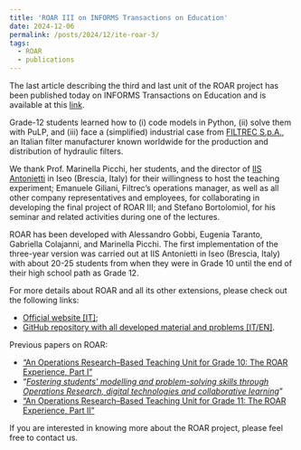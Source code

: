 ```yaml
---
title: 'ROAR III on INFORMS Transactions on Education'
date: 2024-12-06
permalink: /posts/2024/12/ite-roar-3/
tags:
  - ROAR
  - publications
---
```


The last article describing the third and last unit of the ROAR project has been published today on INFORMS Transactions on Education and is available at this [link](https://pubsonline.informs.org/doi/10.1287/ited.2023.0065).

Grade-12 students learned how to (i) code models in Python, (ii) solve them with PuLP, and (iii) face a (simplified) industrial case from [FILTREC S.p.A.](https://www.filtrec.com), an Italian filter manufacturer known worldwide for the production and distribution of hydraulic filters.

We thank Prof. Marinella Picchi, her students, and the director of [IIS Antonietti](https://antoniettiseo.edu.it) in Iseo (Brescia, Italy) for their willingness to host the teaching experiment; Emanuele Giliani, Filtrec’s operations manager, as well as all other company representatives and employees, for collaborating in developing the final project of ROAR III; and Stefano Bortolomiol, for his seminar and related activities during one of the lectures.

ROAR has been developed with Alessandro Gobbi, Eugenia Taranto, Gabriella Colajanni, and Marinella Picchi. The first implementation of the three-year version was carried out at IIS Antonietti in Iseo (Brescia, Italy) with about 20-25 students from when they were in Grade 10 until the end of their high school path as Grade 12.

For more details about ROAR and all its other extensions, please check out the following links:
- [Official website [IT]]((https://sites.google.com/view/progettoroar/home));
- [GitHub repository with all developed material and problems [IT/EN]](https://github.com/aliceraffaele/ROAR).

Previous papers on ROAR:
- [“An Operations Research–Based Teaching Unit for Grade 10: The ROAR Experience, Part I”](https://pubsonline.informs.org/doi/abs/10.1287/ited.2022.0271)
- “*[Fostering students' modelling and problem-solving skills through Operations Research, digital technologies and collaborative learning](https://www.tandfonline.com/eprint/VG5NRZHTAPAVRNX2DNUG/full?target=10.1080/0020739X.2022.2115421#metrics-content)*”
- [“An Operations Research–Based Teaching Unit for Grade 11: The ROAR Experience, Part II”](https://pubsonline.informs.org/doi/10.1287/ited.2023.0001)

If you are interested in knowing more about the ROAR project, please feel free to contact us.
